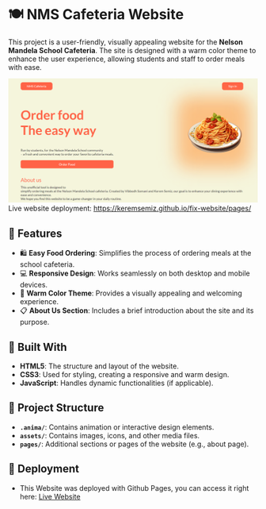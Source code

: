 # 🍽️ NMS Cafeteria Website

This project is a user-friendly, visually appealing website for the **Nelson Mandela School Cafeteria**. The site is designed with a warm color theme to enhance the user experience, allowing students and staff to order meals with ease.

![live website demo](image.png)
Live website deployment: https://keremsemiz.github.io/fix-website/pages/

## 🌟 Features

- 🛍️ **Easy Food Ordering**: Simplifies the process of ordering meals at the school cafeteria.
- 💻 **Responsive Design**: Works seamlessly on both desktop and mobile devices.
- 🎨 **Warm Color Theme**: Provides a visually appealing and welcoming experience.
- 📋 **About Us Section**: Includes a brief introduction about the site and its purpose.


## 🔧 Built With

- **HTML5**: The structure and layout of the website.
- **CSS3**: Used for styling, creating a responsive and warm design.
- **JavaScript**: Handles dynamic functionalities (if applicable).

## 📂 Project Structure

- **`.anima/`**: Contains animation or interactive design elements.
- **`assets/`**: Contains images, icons, and other media files.
- **`pages/`**: Additional sections or pages of the website (e.g., about page).

## 🚀 Deployment
- This Website was deployed with Github Pages, you can access it right here: [Live Website](https://keremsemiz.github.io/fix-website/pages)



